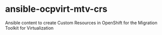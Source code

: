 # ansible-ocpvirt-mtv-crs
Ansible content to create Custom Resources in OpenShift for the Migration Toolkit for Virtualization
